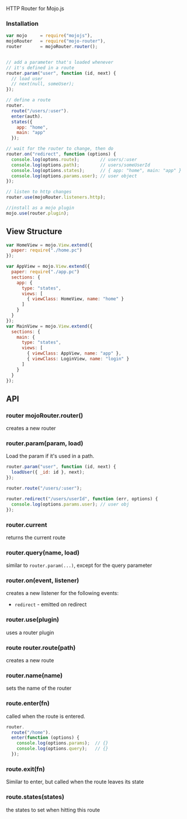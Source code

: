 HTTP Router for Mojo.js

### Installation

```javascript
var mojo     = require("mojojs"),
mojoRouter   = require("mojo-router"),
router       = mojoRouter.router();


// add a parameter that's loaded whenever
// it's defined in a route
router.param("user", function (id, next) {
  // load user
  // next(null, someUser);
});

// define a route
router. 
  route("/users/:user").
  enter(auth).
  states({
    app: "home",
    main: "app"
  });

// wait for the router to change, then do 
router.on("redirect", function (options) {
  console.log(optons.route);        // users/:user
  console.log(options.path);        // users/someUserId
  console.log(options.states);      // { app: "home", main: "app" }
  console.log(options.params.user); // user object
}); 

// listen to http changes
router.use(mojoRouter.listeners.http);

//install as a mojo plugin
mojo.use(router.plugin);
```


## View Structure

```javascript
var HomeView = mojo.View.extend({
  paper: require("./home.pc")
});

var AppView = mojo.View.extend({
  paper: require("./app.pc")
  sections: {
    app: {
      type: "states",
      views: [
        { viewClass: HomeView, name: "home" }
      ]
    }
  }
});
var MainView = mojo.View.extend({
  sections: { 
    main: {
      type: "states",
      views: [
        { viewClass: AppView, name: "app" },
        { viewClass: LoginView, name: "login" }
      ]
    }
  }
});
```

## API

### router mojoRouter.router()

creates a new router

### router.param(param, load)

Load the param if it's used in a path. 

```javascript
router.param("user", function (id, next) {
  loadUser({ _id: id }, next);
});

router.route("/users/:user");

router.redirect("/users/userId", function (err, options) {
  console.log(options.params.user); // user obj
});
```

### router.current

returns the current route

### router.query(name, load)

similar to `router.param(...)`, except for the query parameter

### router.on(event, listener)

creates a new listener for the following events:

- `redirect` - emitted on redirect

### router.use(plugin)

uses a router plugin

### route router.route(path)

creates a new route

### router.name(name)

sets the name of the router

### route.enter(fn)

called when the route is entered.

```javascript
router.
  route("/home").
  enter(function (options) {
    console.log(options.params);  // {}
    console.log(options.query);   // {}
  });
```

### route.exit(fn)

Similar to enter, but called when the route leaves its state

### route.states(states)

the states to set when hitting this route


